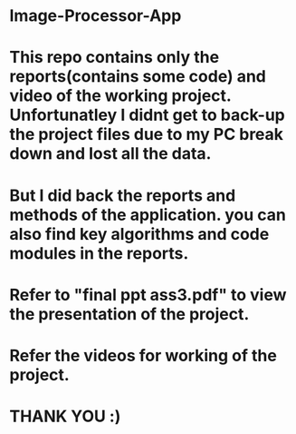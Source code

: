 # Image-Processor-App
# This repo contains only the reports(contains some code) and video of the working project. Unfortunatley I didnt get to back-up the project files due to my PC break down and lost all the data.
# But I did back the reports and methods of the application. you can also find key algorithms and code modules in the reports.
# Refer to "final ppt ass3.pdf" to view the presentation of the project.
# Refer the videos for working of the project.
# THANK YOU :)
